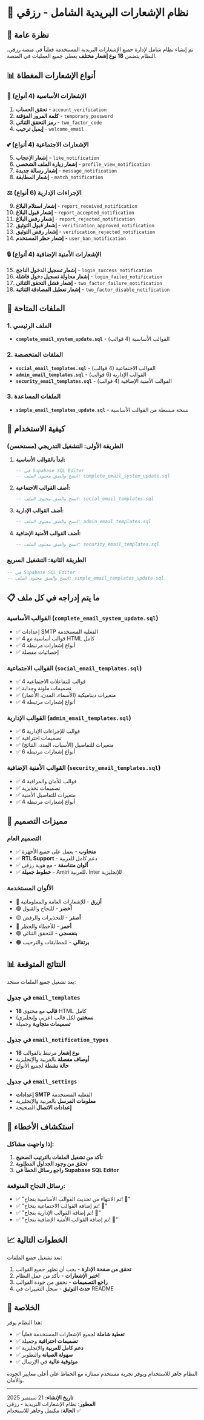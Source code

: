 # 📧 نظام الإشعارات البريدية الشامل - رزقي

## 🎯 نظرة عامة

تم إنشاء نظام شامل لإدارة جميع الإشعارات البريدية المستخدمة فعلياً في منصة رزقي. النظام يتضمن **18 نوع إشعار مختلف** يغطي جميع العمليات في المنصة.

## 📊 أنواع الإشعارات المغطاة

### 🔐 الإشعارات الأساسية (4 أنواع)
1. **تحقق الحساب** - `account_verification`
2. **كلمة المرور المؤقتة** - `temporary_password`
3. **رمز التحقق الثنائي** - `two_factor_code`
4. **إيميل ترحيب** - `welcome_email`

### 💕 الإشعارات الاجتماعية (4 أنواع)
5. **إشعار الإعجاب** - `like_notification`
6. **إشعار زيارة الملف الشخصي** - `profile_view_notification`
7. **إشعار رسالة جديدة** - `message_notification`
8. **إشعار المطابقة** - `match_notification`

### ⚖️ الإجراءات الإدارية (6 أنواع)
9. **إشعار استلام البلاغ** - `report_received_notification`
10. **إشعار قبول البلاغ** - `report_accepted_notification`
11. **إشعار رفض البلاغ** - `report_rejected_notification`
12. **إشعار قبول التوثيق** - `verification_approved_notification`
13. **إشعار رفض التوثيق** - `verification_rejected_notification`
14. **إشعار حظر المستخدم** - `user_ban_notification`

### 🔒 الإشعارات الأمنية الإضافية (4 أنواع)
15. **إشعار تسجيل الدخول الناجح** - `login_success_notification`
16. **إشعار محاولة تسجيل دخول فاشلة** - `login_failed_notification`
17. **إشعار فشل التحقق الثنائي** - `two_factor_failure_notification`
18. **إشعار تعطيل المصادقة الثنائية** - `two_factor_disable_notification`

## 📁 الملفات المتاحة

### 1. الملف الرئيسي
- **`complete_email_system_update.sql`** - القوالب الأساسية (4 قوالب)

### 2. الملفات المتخصصة
- **`social_email_templates.sql`** - القوالب الاجتماعية (4 قوالب)
- **`admin_email_templates.sql`** - القوالب الإدارية (6 قوالب)
- **`security_email_templates.sql`** - القوالب الأمنية الإضافية (4 قوالب)

### 3. الملفات المساعدة
- **`simple_email_templates_update.sql`** - نسخة مبسطة من القوالب الأساسية

## 🚀 كيفية الاستخدام

### الطريقة الأولى: التشغيل التدريجي (مستحسن)

1. **ابدأ بالقوالب الأساسية:**
   ```sql
   -- في Supabase SQL Editor
   -- انسخ والصق محتوى الملف: complete_email_system_update.sql
   ```

2. **أضف القوالب الاجتماعية:**
   ```sql
   -- انسخ والصق محتوى الملف: social_email_templates.sql
   ```

3. **أضف القوالب الإدارية:**
   ```sql
   -- انسخ والصق محتوى الملف: admin_email_templates.sql
   ```

4. **أضف القوالب الأمنية الإضافية:**
   ```sql
   -- انسخ والصق محتوى الملف: security_email_templates.sql
   ```

### الطريقة الثانية: التشغيل السريع

```sql
-- في Supabase SQL Editor
-- انسخ والصق محتوى الملف: simple_email_templates_update.sql
```

## 📋 ما يتم إدراجه في كل ملف

### القوالب الأساسية (`complete_email_system_update.sql`)
- ✅ إعدادات SMTP الفعلية المستخدمة
- ✅ 4 قوالب أساسية مع HTML كامل
- ✅ 4 أنواع إشعارات مرتبطة
- ✅ إحصائيات مفصلة

### القوالب الاجتماعية (`social_email_templates.sql`)
- ✅ 4 قوالب للتفاعلات الاجتماعية
- ✅ تصميمات ملونة وجذابة
- ✅ متغيرات ديناميكية (الأسماء، المدن، الأعمار)
- ✅ 4 أنواع إشعارات مرتبطة

### القوالب الإدارية (`admin_email_templates.sql`)
- ✅ 6 قوالب للإجراءات الإدارية
- ✅ تصميمات احترافية
- ✅ متغيرات للتفاصيل (الأسباب، المدد، النتائج)
- ✅ 6 أنواع إشعارات مرتبطة

### القوالب الأمنية الإضافية (`security_email_templates.sql`)
- ✅ 4 قوالب للأمان والمراقبة
- ✅ تصميمات تحذيرية
- ✅ متغيرات للتفاصيل الأمنية
- ✅ 4 أنواع إشعارات مرتبطة

## 🎨 مميزات التصميم

### التصميم العام
- ✅ **متجاوب** - يعمل على جميع الأجهزة
- ✅ **RTL Support** - دعم كامل للعربية
- ✅ **ألوان متناسقة** - مع هوية رزقي
- ✅ **خطوط جميلة** - Amiri للعربية، Inter للإنجليزية

### الألوان المستخدمة
- 🔵 **أزرق** - للإشعارات العامة والمعلوماتية
- 🟢 **أخضر** - للنجاح والقبول
- 🟡 **أصفر** - للتحذيرات والرفض
- 🔴 **أحمر** - للأخطاء والحظر
- 🟣 **بنفسجي** - للتحقق الثنائي
- 🟠 **برتقالي** - للمطابقات والترحيب

## 📊 النتائج المتوقعة

بعد تشغيل جميع الملفات ستجد:

### في جدول `email_templates`
- **18 قالب** مع محتوى HTML كامل
- **نسختين** لكل قالب (عربي وإنجليزي)
- **تصميمات متجاوبة** وجميلة

### في جدول `email_notification_types`
- **18 نوع إشعار** مرتبط بالقوالب
- **أوصاف مفصلة** بالعربية والإنجليزية
- **حالة نشطة** لجميع الأنواع

### في جدول `email_settings`
- **إعدادات SMTP** الفعلية المستخدمة
- **معلومات المرسل** بالعربية والإنجليزية
- **إعدادات الاتصال** الصحيحة

## 🔧 استكشاف الأخطاء

### إذا واجهت مشاكل:

1. **تأكد من تشغيل الملفات بالترتيب الصحيح**
2. **تحقق من وجود الجداول المطلوبة**
3. **راجع رسائل الخطأ في Supabase SQL Editor**

### رسائل النجاح المتوقعة:
- ✅ "تم الانتهاء من تحديث القوالب الأساسية بنجاح! 🎉"
- ✅ "تم إضافة القوالب الاجتماعية بنجاح! 🎉"
- ✅ "تم إضافة القوالب الإدارية بنجاح! 🎉"
- ✅ "تم إضافة القوالب الأمنية الإضافية بنجاح! 🎉"

## 📈 الخطوات التالية

بعد تشغيل جميع الملفات:

1. **تحقق من صفحة الإدارة** - يجب أن تظهر جميع القوالب
2. **اختبر الإشعارات** - تأكد من عمل النظام
3. **راجع التصميمات** - تحقق من جودة القوالب
4. **حدث التوثيق** - سجل التغييرات في README

## 🎯 الخلاصة

هذا النظام يوفر:
- ✅ **تغطية شاملة** لجميع الإشعارات المستخدمة فعلياً
- ✅ **تصميمات احترافية** وجميلة
- ✅ **دعم كامل للعربية** والإنجليزية
- ✅ **سهولة الصيانة** والتطوير
- ✅ **موثوقية عالية** في الإرسال

النظام جاهز للاستخدام ويوفر تجربة مستخدم ممتازة مع الحفاظ على أعلى معايير الجودة والأمان.

---

**تاريخ الإنشاء:** 21 سبتمبر 2025  
**المطور:** نظام الإشعارات البريدية - رزقي  
**الحالة:** مكتمل وجاهز للاستخدام ✅
